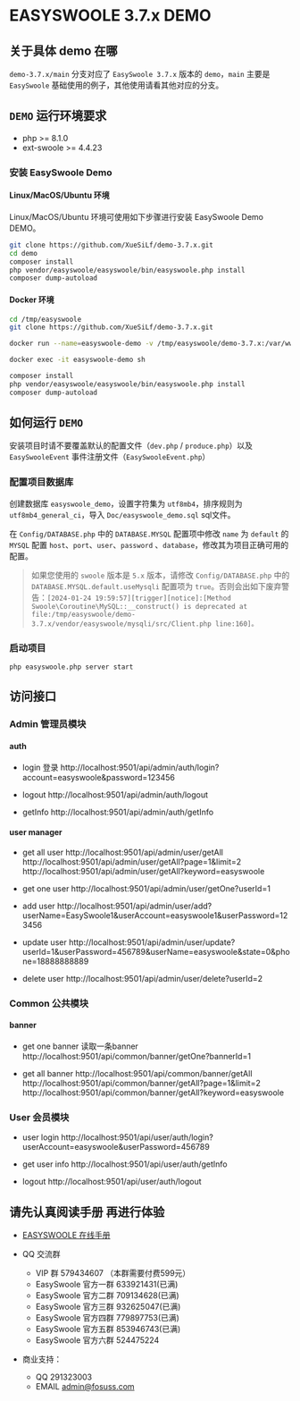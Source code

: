 # EASYSWOOLE 3.7.x DEMO

## 关于具体 demo 在哪

`demo-3.7.x/main` 分支对应了 `EasySwoole 3.7.x` 版本的 `demo`，`main` 主要是 `EasySwoole` 基础使用的例子，其他使用请看其他对应的分支。

## `DEMO` 运行环境要求

- php >= 8.1.0
- ext-swoole >= 4.4.23

### 安装 EasySwoole Demo

#### Linux/MacOS/Ubuntu 环境

Linux/MacOS/Ubuntu 环境可使用如下步骤进行安装 EasySwoole Demo DEMO。

```bash
git clone https://github.com/XueSiLf/demo-3.7.x.git
cd demo
composer install
php vendor/easyswoole/easyswoole/bin/easyswoole.php install
composer dump-autoload
```

#### Docker 环境

```bash
cd /tmp/easyswoole
git clone https://github.com/XueSiLf/demo-3.7.x.git

docker run --name=easyswoole-demo -v /tmp/easyswoole/demo-3.7.x:/var/www -p 9501:9501 -it --entrypoint /bin/sh easyswoolexuesi2021/easyswoole:php8.1.22-alpine3.16-swoole5.1.1

docker exec -it easyswoole-demo sh

composer install
php vendor/easyswoole/easyswoole/bin/easyswoole.php install
composer dump-autoload
```

## 如何运行 `DEMO`

安装项目时请不要覆盖默认的配置文件（`dev.php` / `produce.php`）以及 `EasySwooleEvent` 事件注册文件（`EasySwooleEvent.php`）

### 配置项目数据库

创建数据库 `easyswoole_demo`，设置字符集为 `utf8mb4`，排序规则为 `utf8mb4_general_ci`，导入 `Doc/easyswoole_demo.sql` sql文件。

在 `Config/DATABASE.php` 中的 `DATABASE.MYSQL` 配置项中修改 `name` 为 `default` 的 `MYSQL` 配置 `host`、`port`、`user`、`password`
、`database`，修改其为项目正确可用的配置。

> 如果您使用的 `swoole` 版本是 `5.x` 版本，请修改 `Config/DATABASE.php` 中的 `DATABASE.MYSQL.default.useMysqli` 配置项为 `true`。否则会出如下废弃警告：```[2024-01-24 19:59:57][trigger][notice]:[Method Swoole\Coroutine\MySQL::__construct() is deprecated at file:/tmp/easyswoole/demo-3.7.x/vendor/easyswoole/mysqli/src/Client.php line:160]。```

### 启动项目

```
php easyswoole.php server start
```

## 访问接口

### Admin 管理员模块

#### auth

- login 登录
  http://localhost:9501/api/admin/auth/login?account=easyswoole&password=123456

- logout
  http://localhost:9501/api/admin/auth/logout

- getInfo
  http://localhost:9501/api/admin/auth/getInfo

#### user manager

- get all user
  http://localhost:9501/api/admin/user/getAll
  http://localhost:9501/api/admin/user/getAll?page=1&limit=2
  http://localhost:9501/api/admin/user/getAll?keyword=easyswoole

- get one user
  http://localhost:9501/api/admin/user/getOne?userId=1

- add user
  http://localhost:9501/api/admin/user/add?userName=EasySwoole1&userAccount=easyswoole1&userPassword=123456

- update user
  http://localhost:9501/api/admin/user/update?userId=1&userPassword=456789&userName=easyswoole&state=0&phone=18888888889

- delete user
  http://localhost:9501/api/admin/user/delete?userId=2

### Common 公共模块

#### banner

- get one banner 读取一条banner
  http://localhost:9501/api/common/banner/getOne?bannerId=1

- get all banner
  http://localhost:9501/api/common/banner/getAll
  http://localhost:9501/api/common/banner/getAll?page=1&limit=2
  http://localhost:9501/api/common/banner/getAll?keyword=easyswoole

### User 会员模块

- user login
  http://localhost:9501/api/user/auth/login?userAccount=easyswoole&userPassword=456789

- get user info
  http://localhost:9501/api/user/auth/getInfo

- logout
  http://localhost:9501/api/user/auth/logout

## 请先认真阅读手册 再进行体验

- [EASYSWOOLE 在线手册](https://www.easyswoole.com)
- QQ 交流群
    - VIP 群 579434607 （本群需要付费599元）
    - EasySwoole 官方一群 633921431(已满)
    - EasySwoole 官方二群 709134628(已满)
    - EasySwoole 官方三群 932625047(已满)
    - EasySwoole 官方四群 779897753(已满)
    - EasySwoole 官方五群 853946743(已满)
    - EasySwoole 官方六群 524475224

- 商业支持：
    - QQ 291323003
    - EMAIL admin@fosuss.com    

